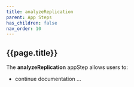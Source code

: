 ```yaml
---
title: analyzeReplication
parent: App Steps
has_children: false
nav_order: 10
---
```


## {{page.title}}

The **analyzeReplication** appStep allows users to:

- continue documentation ...
